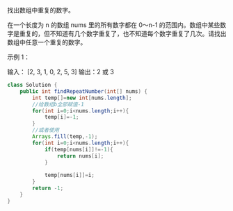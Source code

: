 
找出数组中重复的数字。


在一个长度为 n 的数组 nums 里的所有数字都在 0～n-1 的范围内。数组中某些数字是重复的，但不知道有几个数字重复了，也不知道每个数字重复了几次。请找出数组中任意一个重复的数字。

示例 1：

输入：
[2, 3, 1, 0, 2, 5, 3]
输出：2 或 3 

```Java
class Solution {
    public int findRepeatNumber(int[] nums) {
        int temp[]=new int[nums.length];
        //给数组b全部赋值-1
        for(int i=0;i<nums.length;i++){
            temp[i]=-1;
        }
        //或者使用
        Arrays.fill(temp,-1);
        for(int i=0;i<nums.length;i++){
            if(temp[nums[i]]!=-1){
                return nums[i];
            }
            
            temp[nums[i]]=i;
        }
        return -1;
    }
}
```

